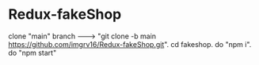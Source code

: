 # Redux-fakeShop


clone "main" branch ---> "git clone -b main https://github.com/imgrv16/Redux-fakeShop.git".
cd fakeshop.
do "npm i".
do "npm start"
